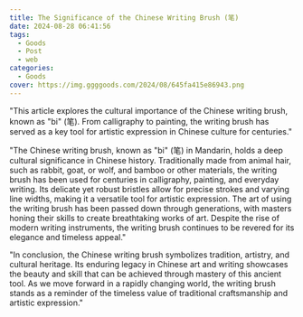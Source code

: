 ```yaml
---
title: The Significance of the Chinese Writing Brush (笔)
date: 2024-08-28 06:41:56
tags:
  - Goods
  - Post
  - web
categories:
  - Goods
cover: https://img.ggggoods.com/2024/08/645fa415e86943.png
---
```


"This article explores the cultural importance of the Chinese writing brush, known as \"bi\" (笔). From calligraphy to painting, the writing brush has served as a key tool for artistic expression in Chinese culture for centuries."

"The Chinese writing brush, known as \"bi\" (笔) in Mandarin, holds a deep cultural significance in Chinese history. Traditionally made from animal hair, such as rabbit, goat, or wolf, and bamboo or other materials, the writing brush has been used for centuries in calligraphy, painting, and everyday writing. Its delicate yet robust bristles allow for precise strokes and varying line widths, making it a versatile tool for artistic expression. The art of using the writing brush has been passed down through generations, with masters honing their skills to create breathtaking works of art. Despite the rise of modern writing instruments, the writing brush continues to be revered for its elegance and timeless appeal."

"In conclusion, the Chinese writing brush symbolizes tradition, artistry, and cultural heritage. Its enduring legacy in Chinese art and writing showcases the beauty and skill that can be achieved through mastery of this ancient tool. As we move forward in a rapidly changing world, the writing brush stands as a reminder of the timeless value of traditional craftsmanship and artistic expression."
